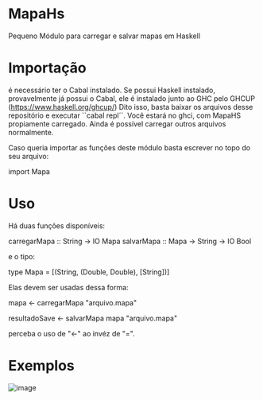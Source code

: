 # MapaHs
Pequeno Módulo para carregar e salvar mapas em Haskell

# Importação

é necessário ter o Cabal instalado. Se possui Haskell instalado, provavelmente já possui o Cabal, ele é instalado junto ao GHC pelo GHCUP (https://www.haskell.org/ghcup/)
Dito isso, basta baixar os arquivos desse repositório e executar ``cabal repl´´. Você estará no ghci, com MapaHS propiamente carregado. Ainda é possível carregar outros arquivos normalmente.

Caso queria importar as funções deste módulo basta escrever no topo do seu arquivo:

import Mapa

# Uso

Há duas funções disponíveis:

carregarMapa :: String -> IO Mapa
salvarMapa :: Mapa -> String -> IO Bool

e o tipo:

type Mapa = [(String, (Double, Double), [String])]

Elas devem ser usadas dessa forma:

mapa <- carregarMapa "arquivo.mapa"

resultadoSave <- salvarMapa mapa "arquivo.mapa" 

perceba o uso de "<-" ao invéz de "=".

# Exemplos

![image](https://github.com/Cubidev3/MapaHs/assets/100206395/d20afff4-7847-4b02-8870-f1668d526461)
